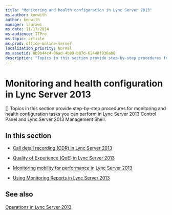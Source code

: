```yaml
---
title: "Monitoring and health configuration in Lync Server 2013"
ms.author: kenwith
author: kenwith
manager: laurawi
ms.date: 11/17/2014
ms.audience: ITPro
ms.topic: article
ms.prod: office-online-server
localization_priority: Normal
ms.assetid: 0b9b44c4-06ad-4b89-b87d-62448f936ab8
description: "Topics in this section provide step-by-step procedures for monitoring and health configuration tasks you can perform in Lync Server 2013 Control Panel and Lync Server 2013 Management Shell."
---
```


# Monitoring and health configuration in Lync Server 2013
[]
Topics in this section provide step-by-step procedures for monitoring and health configuration tasks you can perform in Lync Server 2013 Control Panel and Lync Server 2013 Management Shell.
  
## In this section

- [Call detail recording (CDR) in Lync Server 2013](call-detail-recording-cdr.md)
    
- [Quality of Experience (QoE) in Lync Server 2013](quality-of-experience-qoe.md)
    
- [Monitoring mobility for performance in Lync Server 2013](monitoring-mobility-for-performance.md)
    
- [Using Monitoring Reports in Lync Server 2013](using-monitoring-reports.md)
    
## See also

#### 

[Operations in Lync Server 2013](operations.md)

